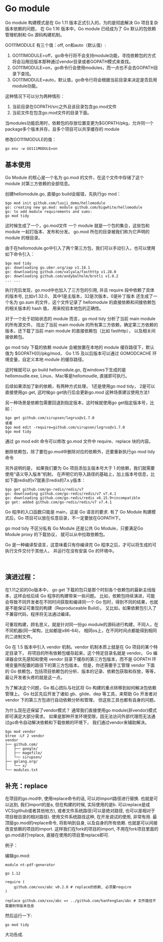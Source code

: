 # Go module
Go module 构建模式是在 Go 1.11 版本正式引入的，为的是彻底解决 Go 项目复杂版本依赖的问题，
在 Go 1.16 版本中，Go module 已经成为了 Go 默认的包依赖管理机制和 Go 源码构建机制。

GO111MODULE 有三个值：off, on和auto（默认值）:
  1. GO111MODULE=off，go命令行将不会支持module功能，寻找依赖包的方式将会沿用旧版本那种通过vendor目录或者GOPATH模式来查找。
  2. GO111MODULE=on，go命令行会使用modules，而一点也不会去GOPATH目录下查找。
  3. GO111MODULE=auto，默认值，go命令行将会根据当前目录来决定是否启用module功能。

这种情况下可以分为两种情形：
1. 当前目录在GOPATH/src之外且该目录包含go.mod文件
2. 当前文件在包含go.mod文件的目录下面。

当modules功能启用时，依赖包的存放位置变更为$GOPATH/pkg，允许同一个package多个版本并存，且多个项目可以共享缓存的 module

修改GO111MODULE的值：
```
go env -w GO111MODULE=on
```

## 基本使用

Go Module 的核心是一个名为 go.mod 的文件，在这个文件中存储了这个 module 对第三方依赖的全部信息。

创建hellomodule.go, 直接go build会报错，先执行go mod：
```
$go mod init github.com/luoji_demo/hellomodule
go: creating new go.mod: module github.com/bigwhite/hellomodule
go: to add module requirements and sums:
go mod tidy
```

这时候生成了一个，go.mod文件
一个 module 就是一个包的集合，这些包和 module 一起打版本、发布和分发。
go.mod 所在的目录被我们称为它声明的 module 的根目录。

由于在hellomodule.go中引入了两个第三方包，我们可以手动引入，也可以使用如下命令引入：
```
$go mod tidy       
go: downloading go.uber.org/zap v1.18.1
go: downloading github.com/valyala/fasthttp v1.28.0
go: downloading github.com/andybalholm/brotli v1.0.2
... ...
```
执行完后发现，go.mod中也加入了三方包的引用, 并且 require 段中依赖了具体的版本号, 比如v1.32.0， 其中1是主版本，32是次版本，0是补丁版本
还生成了一个名为 go.sum 的文件，这个文件记录了 hellomodule 的直接依赖和间接依赖包的相关版本的 hash 值，
用来校验本地包的正确性。

对于一个处于初始状态的 module 而言，go mod tidy 分析了当前 main module 的所有源文件，
找出了当前 main module 的所有第三方依赖，确定第三方依赖的版本，还下载了当前 main module 的直接依赖包（比如 fasthttp），
以及相关间接依赖包。

go mod tidy 下载的依赖 module 会被放置在本地的 module 缓存路径下，默认值为 $GOPATH[0]/pkg/mod，
Go 1.15 及以后版本可以通过 GOMODCACHE 环境变量，自定义本地 module 的缓存路径。

这时候就可以 go build hellomodule.go,
在windows下生成的是hellomoudle.exe, Linux、Mac等是hellomoudle,
直接即可执行。

后续如果添加了新的依赖，有两种方式处理，
1还是使用go mod tidy， 2是可以直接使用go get, 这时候go get执行后会更新go.mod
这种场景建议使用方法1

另一种场景是依赖包需要回退到指定版本，这时候就使用go get指定版本号，比如：
```
$go get github.com/sirupsen/logrus@v1.7.0
或者
$go mod edit -require=github.com/sirupsen/logrus@v1.7.0
$go mod tidy
```

通过 go mod edit 命令可以修改 go.mod 文件中 require、replace 块的内容。

删除依赖包，除了要在go.mod中删除对应的依赖外，还要重新执行go mod tidy命令

另外说明的是，
如果我们要为 Go 项目添加主版本号大于 1 的依赖，我们就需要使用“语义导入版本”机制，
在声明它的导入路径的基础上，加上版本号信息，比如下面redis的v7就表示redis的7.x.y版本：
```
$go get github.com/go-redis/redis/v7
go: downloading github.com/go-redis/redis/v7 v7.4.1
go: downloading github.com/go-redis/redis v6.15.9+incompatible
go get: added github.com/go-redis/redis/v7 v7.4.1
```

Go 程序的入口函数只能是 main，这是 Go 语言的要求.
有了 Go Module 构建模式后，Go 项目可以放在任意目录，不一定要放在GOPATH下。

go mod tidy 不区分私有 Go Module 还是公共 Go Module，只要满足Go Module proxy 的下载协议，
就可以从中拉取依赖包。

Go 是一种编译型语言，这意味着只有你编译完 Go 程序之后，才可以将生成的可执行文件交付于其他人，
并运行在没有安装 Go 的环境中。

<br>

## 演进过程：
在1.11之前的Go版本中，
go get 下载的包只是那个时刻各个依赖包的最新主线版本，这样会给后续 Go 程序的构建带来一些问题。
比如，依赖包持续演进，可能会导致不同开发者在不同时间获取和编译同一个 Go 包时，得到不同的结果，也就是不能保证可重现的构建（Reproduceable Build）。
又比如，如果依赖包引入了不兼容代码，程序将无法通过编译。

可重现构建，顾名思义，就是针对同一份go module的源码进行构建，不同人，在不同机器(同一架构，比如都是x86-64)，
相同os上，在不同时间点都能得到相同的二进制文件。

Go 在 1.5 版本中引入 vendor 机制。vendor 机制本质上就是在 Go 项目的某个特定目录下，
将项目的所有依赖包缓存起来，这个特定目录名就是 vendor。
Go 编译器会优先感知和使用 vendor 目录下缓存的第三方包版本，而不是 GOPATH 环境变量所配置的路径下的第三方包版本。
但是，你还需要手工管理 vendor 下面的 Go 依赖包，包括项目依赖包的分析、版本的记录、依赖包获取和存放，等等，最让开发者头疼的就是这一点。

为了解决这个问题，Go 核心团队与社区将 Go 构建的重点转移到如何解决包依赖管理上。
Go 社区先后开发了诸如 gb、glide、dep 等工具，来帮助 Go 开发者对 vendor 下的第三方包进行自动依赖分析和管理，
但这些工具也都有自身的问题。


为什么现在还保留了vendor模式？
通常我们直接使用go module(非vendor)模式即可满足大部分需求。
如果是那种开发环境受限，因无法访问外部代理而无法通过go命令自动解决依赖和下载依赖的环境下，
我们通过vendor来辅助解决。
```
$go mod vendor
$tree -LF 2 vendor
vendor
├── github.com/
│   ├── google/
│   ├── magefile/
│   └── sirupsen/
├── golang.org/
│   └── x/
└── modules.txt
```

## 补充：replace

在项目的go.mod中, 使用replace命令的话, 可以对import路径进行替换. 也就是可以达到, 我们import的是a, 但在构建的时候, 实际使用的是b.
可以replace是成VCS(github或者其他地方), 或者文件系统路径(可以是绝对路径, 也可以是相对于项目根目录的相对路径). 使用文件系统路径这种, 在开发调试的使用, 非常有用.
最顶层go.mod的replace命令, 将影响到自身, 以及自身的所有依赖. 也就是可以间接改变依赖的项目的import. 
这样我们在fork的项目的import, 不用在fork项目里面的go.mod进行replace, 直接在使用的项目里replace即可.

例子：

编辑go.mod:
```
module nt-pdf-generator

go 1.12

require (
    github.com/xxx/abc v0.2.0 # replace的依赖, 必须要require
)

replace github.com/xxx/abc => ../github.com/hanFengSan/abc # 文件路径不需要附带版本信息
```
然后运行一下:
```
go mod tidy
```
大功告成.